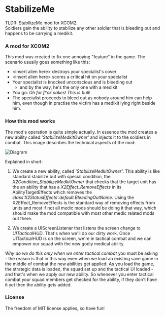 # StabilizeMe

TLDR: StabilizeMe mod for XCOM2. \
Soldiers gain the ability to stabilize any other soldier that is bleeding out and happens to be carrying a medikit.

### A mod for XCOM2

This mod was created to fix one annoying "feature" in the game. The scenario usually goes something like this:

- \<insert alien here\> destroys your specialist's cover
- \<insert alien here\> scores a critical hit on your specialist
- Your specialist is knocked unconscious and is bleeding out
  - and by the way, he's the only one with a medikit
- You go: _Oh for f*ck sakes! This is bull!_
- The specialist proceeds to bleed out as nobody around him can help him, even though in practise the victim has a medikit lying right beside him.
 
### How this mod works

The mod's operation is quite simple actually. In essence the mod creates a new ability called _'StabilizeMedkitOwner'_ and injects it to the soldiers in combat. This image describes the technical aspects of the mod:

![Diagram](http://i.imgur.com/toIZ2iA.png "Diagram")

Explained in short:

1. We create a new ability, called _'StabilizeMedkitOwner'_. This ability is like standard stabilize but with special condition, the _X2Condition_StabilizeMedkitOwner_ that checks that the target unit has the an ability that has a _X2Effect_RemoveEffects_ in its AbilityTargetEffects which removes the _class'X2StatusEffects'.default.BleedingOutName_. Using the X2Effect_RemoveEffects is the standard way of removing effects from units and most if not all medic mods should be doing it that way, which should make the mod compatible with most other medic related mods out there.

2. We create a UIScreenListener that listens the screen change to _UITacticalHUD_. That's when we'll do our dirty work. Once UITacticalHUD is on the screen, we're in tactical combat and we can empower our squad with the new godly medical ability.

_Why do we do this only when we enter tactical combat_ you must be asking - the reason is that in this way even when we load an existing save game in the middle of combat the new abilities get applied. As you load the game, the strategic data is loaded, the squad set up and the tactical UI loaded - and that's when we apply our new ability. So whenever you enter tactical combat your squad members get checked for the ability, if they don't have it yet then the ability gets added.

### License

The freedom of MIT license applies, so have fun!
